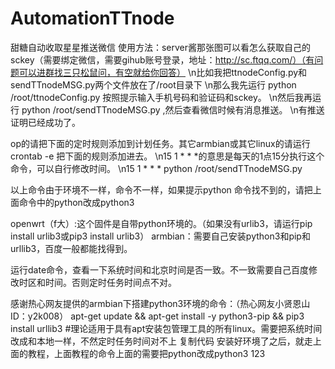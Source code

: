 # AutomationTTnode
甜糖自动收取星星推送微信
使用方法：server酱那张图可以看怎么获取自己的sckey（需要绑定微信，需要gihub账号登录，地址：http://sc.ftqq.com/）（有问题可以进群找三只松鼠问，有空就给你回答）
\n比如我把ttnodeConfig.py和sendTTnodeMSG.py两个文件放在了/root目录下
\n那么我先运行  python /root/ttnodeConfig.py      按照提示输入手机号码和验证码和sckey。
\n然后我再运行  python /root/sendTTnodeMSG.py   ,然后查看微信时候有消息推送。
\n有推送证明已经成功了。

op的请把下面的定时规则添加到计划任务。其它armbian或其它linux的请运行crontab -e 把下面的规则添加进去。
\n15 1 * * *的意思是每天的1点15分执行这个命令，可以自行修改时间。
\n15 1 * * * python /root/sendTTnodeMSG.py

以上命令由于环境不一样，命令不一样，如果提示python 命令找不到的，请把上面命令中的python改成python3

openwrt（f大）:这个固件是自带python环境的。（如果没有urlib3，请运行pip install urlib3或pip3 install urlib3）
armbian：需要自己安装python3和pip和urllib3，百度一般都能找得到。

运行date命令，查看一下系统时间和北京时间是否一致。不一致需要自己百度修改时区和时间。否则定时任务时间点不对。

感谢热心网友提供的armbian下搭建python3环境的命令：（热心网友小贤恩山ID：y2k008）
apt-get update && apt-get install -y python3-pip && pip3 install urllib3       #理论适用于具有apt安装包管理工具的所有linux。需要把系统时间改成和本地一样，不然定时任务时间对不上
复制代码
安装好环境了之后，就走上面的教程，上面教程的命令上面的需要把python改成python3
123